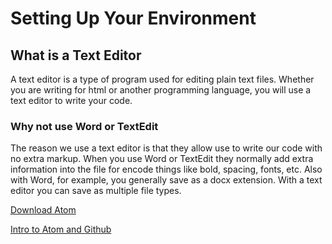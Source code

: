 # Setting Up Your Environment

## What is a Text Editor

A text editor is a type of program used for editing plain text files. Whether you are writing for html or another programming language, you will use a text editor to write your code.

### Why not use Word or TextEdit

The reason we use a text editor is that they allow use to write our code with no extra markup. When you use Word or TextEdit they normally add extra information into the file for encode things like bold, spacing, fonts, etc. Also with Word, for example, you generally save as a docx extension. With a text editor you can save as multiple file types.  

[Download Atom](https://atom.io/)

[Intro to Atom and Github](https://vimeo.com/251367070)
